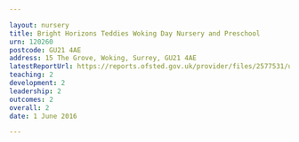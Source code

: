 ```yaml
---

layout: nursery
title: Bright Horizons Teddies Woking Day Nursery and Preschool
urn: 120260
postcode: GU21 4AE
address: 15 The Grove, Woking, Surrey, GU21 4AE
latestReportUrl: https://reports.ofsted.gov.uk/provider/files/2577531/urn/120260.pdf
teaching: 2
development: 2
leadership: 2
outcomes: 2
overall: 2
date: 1 June 2016

---
```

